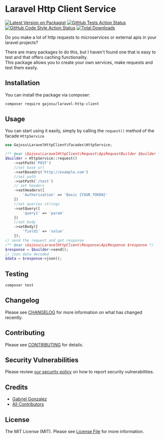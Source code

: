 # Laravel Http Client Service

[![Latest Version on Packagist](https://img.shields.io/packagist/v/gajosu/laravel-http-client.svg?style=flat-square)](https://packagist.org/packages/gajosu/laravel-http-client)
[![GitHub Tests Action Status](https://img.shields.io/github/workflow/status/gajosu/laravel-http-client/run-tests?label=tests)](https://github.com/gajosu/laravel-http-client/actions?query=workflow%3Arun-tests+branch%3Amain)
[![GitHub Code Style Action Status](https://img.shields.io/github/workflow/status/gajosu/laravel-http-client/Check%20&%20fix%20styling?label=code%20style)](https://github.com/gajosu/laravel-http-client/actions?query=workflow%3A"Check+%26+fix+styling"+branch%3Amain)
[![Total Downloads](https://img.shields.io/packagist/dt/gajosu/laravel-http-client.svg?style=flat-square)](https://packagist.org/packages/gajosu/laravel-http-client)

Do you make a lot of http requests to microservices or external apis in your laravel projects?

There are many packages to do this, but I haven't found one that is easy to test and that offers caching functionality.<br>
This package allows you to create your own services, make requests and test them easily.


## Installation

You can install the package via composer:

```bash
composer require gajosu/laravel-http-client
```

## Usage

You can start using it easily, simply by calling the `request()` method of the facade `HttpService`

```php
use Gajosu\LaravelHttpClient\Facades\HttpService;

/** @var \Gajosu\LaravelHttpClient\Request\ApiRequestBuilder $builder */
$builder = HttpService::request()
    ->setPath('POST')
    //set base url
    ->setBaseUri('http://example.com')
    //set path
    ->setPath('/test')
    // set headers
    ->setHeaders([
        'Authorization' => 'Basic {YOUR_TOKEN}'
    ])
    //set queries strings
    ->setQuery([
        'query1' => 'param'
    ])
    //set body
    ->setBody([
        'field1' => 'value'
    ]);
// send the request and get response
/** @var \Gajosu\LaravelHttpClient\Response\ApiResponse $response */
$response = $builder->send();
// json data decoded
$data = $response->json();
```

## Testing

```bash
composer test
```

## Changelog

Please see [CHANGELOG](CHANGELOG.md) for more information on what has changed recently.

## Contributing

Please see [CONTRIBUTING](https://github.com/gajosu/.github/blob/main/CONTRIBUTING.md) for details.

## Security Vulnerabilities

Please review [our security policy](../../security/policy) on how to report security vulnerabilities.

## Credits

- [Gabriel Gonzalez](https://github.com/gajosu)
- [All Contributors](../../contributors)

## License

The MIT License (MIT). Please see [License File](LICENSE.md) for more information.
